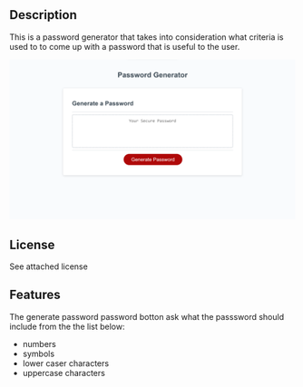 # <Password-Generator>

## Description
This is a password generator that takes into consideration what criteria is used to to come up with a password that is useful to the user.

![image of the password generator website](./assets/images/password%20generator%20site.png)

## License

See attached license

## Features
The generate password password botton ask what the passsword should include from the the list below:
- numbers
- symbols
- lower caser characters
- uppercase characters


